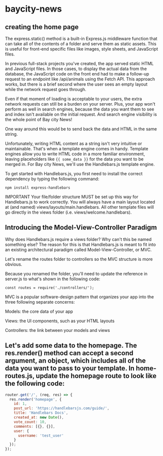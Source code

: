 # baycity-news
## creating the home page
The express.static() method is a built-in Express.js middleware function that can take all of the contents of a folder and serve them as static assets. This is useful for front-end specific files like images, style sheets, and JavaScript files.

In previous full-stack projects you've created, the app served static HTML and JavaScript files. In those cases, to display the actual data from the database, the JavaScript code on the front end had to make a follow-up request to an endpoint like /api/animals using the Fetch API. This approach works, but there is a brief second where the user sees an empty layout while the network request goes through.

Even if that moment of loading is acceptable to your users, the extra network requests can still be a burden on your server. Plus, your app won't perform as well in search engines, because the data you want them to see and index isn't available on the initial request. And search engine visibility is the whole point of Bay city News!

One way around this would be to send back the data and HTML in the same string.

Unfortunately, writing HTML content as a string isn't very intuitive or maintainable. That's when a template engine comes in handy. Template engines allow you to write HTML code in a more familiar environment, leaving placeholders like `{{ some_data }}` for the data you want to be merged in. For Bay city News, we'll use the Handlebars.js template engine.

To get started with Handlebars.js, you first need to install the correct dependency by typing the following command:

`npm install express-handlebars`

IMPORTANT
Your file/folder structure MUST be set up this way for Handlebars.js to work correctly. You will always have a main layout located at (and named) views/layouts/main.handlebars. All other template files will go directly in the views folder (i.e. views/welcome.handlebars).

## Introducing the Model-View-Controller Paradigm
Why does Handlebars.js require a views folder? Why can't this be named something else? The reason for this is that Handlebars.js is meant to fit into an existing architectural paradigm called Model-View-Controller, or MVC.

Let's rename the routes folder to controllers so the MVC structure is more obvious.

Because you renamed the folder, you'll need to update the reference in server.js to what's shown in the following code:

`const routes = require('./controllers/');`

MVC is a popular software-design pattern that organizes your app into the three following separate concerns:

Models: the core data of your app

Views: the UI components, such as your HTML layouts

Controllers: the link between your models and views

## Let's add some data to the homepage. The res.render() method can accept a second argument, an object, which includes all of the data you want to pass to your template. In home-routes.js, update the homepage route to look like the following code:
```js
router.get('/', (req, res) => {
  res.render('homepage', {
    id: 1,
    post_url: 'https://handlebarsjs.com/guide/',
    title: 'Handlebars Docs',
    created_at: new Date(),
    vote_count: 10,
    comments: [{}, {}],
    user: {
      username: 'test_user'
    }
  });
});
```

##